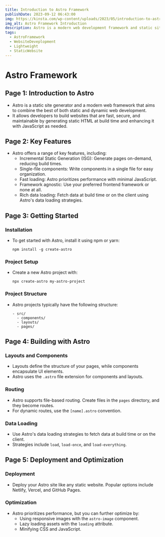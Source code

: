 ```yaml
---
title: Introduction to Astro Framework 
publishDate: 2023-09-12 06:43:00
img: https://kinsta.com/wp-content/uploads/2023/05/introduction-to-astro-1024x512.jpg
img_alt: Astro Framework Introduction
description: Astro is a modern web development framework and static site generator that combines the benefits of both static and dynamic web development. It enables developers to create fast, secure, and maintainable websites by generating static HTML at build time and enhancing it with JavaScript as needed. Key features include incremental static generation (ISG), single-file components, excellent performance, framework agnosticism, and flexible data loading strategies. With Astro, you can build high-performance websites efficiently while enjoying the flexibility of modern web development practices.
tags:
  - AstroFramework 
  - WebsiteDeveplopment
  - Lightweight
  - StaticWebsite
---
```




# Astro Framework

## Page 1: Introduction to Astro

- Astro is a static site generator and a modern web framework that aims to combine the best of both static and dynamic web development.
- It allows developers to build websites that are fast, secure, and maintainable by generating static HTML at build time and enhancing it with JavaScript as needed.

## Page 2: Key Features

- Astro offers a range of key features, including:
  - Incremental Static Generation (ISG): Generate pages on-demand, reducing build times.
  - Single-file components: Write components in a single file for easy organization.
  - Fast loading: Astro prioritizes performance with minimal JavaScript.
  - Framework agnostic: Use your preferred frontend framework or none at all.
  - Rich data loading: Fetch data at build time or on the client using Astro's data loading strategies.

## Page 3: Getting Started

### Installation

- To get started with Astro, install it using npm or yarn:
  ```
  npm install -g create-astro
  ```

### Project Setup

- Create a new Astro project with:
  ```
  npx create-astro my-astro-project
  ```

### Project Structure

- Astro projects typically have the following structure:
  ```
  - src/
    - components/
    - layouts/
    - pages/
  ```

## Page 4: Building with Astro

### Layouts and Components

- Layouts define the structure of your pages, while components encapsulate UI elements.
- Astro uses the `.astro` file extension for components and layouts.

### Routing

- Astro supports file-based routing. Create files in the `pages` directory, and they become routes.
- For dynamic routes, use the `[name].astro` convention.

### Data Loading

- Use Astro's data loading strategies to fetch data at build time or on the client.
- Strategies include `load`, `load-once`, and `load-everything`.

## Page 5: Deployment and Optimization

### Deployment

- Deploy your Astro site like any static website. Popular options include Netlify, Vercel, and GitHub Pages.

### Optimization

- Astro prioritizes performance, but you can further optimize by:
  - Using responsive images with the `astro-image` component.
  - Lazy loading assets with the `loading` attribute.
  - Minifying CSS and JavaScript.
